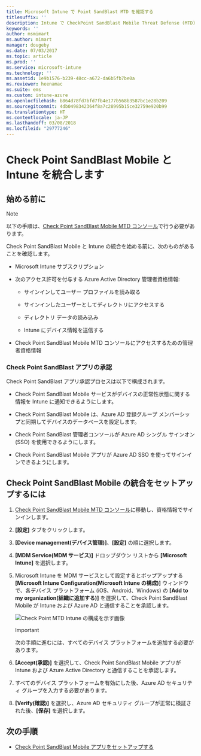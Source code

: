 ```yaml
---
title: Microsoft Intune で Point SandBlast MTD を確認する
titlesuffix: ''
description: Intune で CheckPoint SandBlast Mobile Threat Defense (MTD) をセットアップし、モバイル デバイスから会社のリソースへのアクセスを制御する方法。
keywords: ''
author: msmimart
ms.author: mimart
manager: dougeby
ms.date: 07/03/2017
ms.topic: article
ms.prod: ''
ms.service: microsoft-intune
ms.technology: ''
ms.assetid: 1e9b1576-b239-48cc-a672-da6b5fb7be0a
ms.reviewer: heenamac
ms.suite: ems
ms.custom: intune-azure
ms.openlocfilehash: b864d78fd7bfd7fb4e177b568b3587bc1e28b209
ms.sourcegitcommit: 4db0498342364f8a7c28995b15ce32759e920b99
ms.translationtype: HT
ms.contentlocale: ja-JP
ms.lasthandoff: 03/08/2018
ms.locfileid: "29777246"
---
```

# <a name="integrate-check-point-sandblast-mobile-with-intune"></a>Check Point SandBlast Mobile と Intune を統合します

## <a name="before-you-begin"></a>始める前に

> [!NOTE] 
> 以下の手順は、[Check Point SandBlast Mobile MTD コンソール](https://intune-4.eu1.locsec.net/)で行う必要があります。

Check Point SandBlast Mobile と Intune の統合を始める前に、次のものがあることを確認します。

-   Microsoft Intune サブスクリプション

-   次のアクセス許可を付与する Azure Active Directory 管理者資格情報:

    -   サインインしてユーザー プロファイルを読み取る

    -   サインインしたユーザーとしてディレクトリにアクセスする

    -   ディレクトリ データの読み込み

    -   Intune にデバイス情報を送信する

-   Check Point SandBlast Mobile MTD コンソールにアクセスするための管理者資格情報

### <a name="check-point-sandblast-app-authorization"></a>Check Point SandBlast アプリの承認

Check Point SandBlast アプリ承認プロセスは以下で構成されます。

-   Check Point SandBlast Mobile サービスがデバイスの正常性状態に関する情報を Intune に通知できるようにします。

-   Check Point SandBlast Mobile は、Azure AD 登録グループ メンバーシップと同期してデバイスのデータベースを設定します。

-   Check Point SandBlast 管理者コンソールが Azure AD シングル サインオン (SSO) を使用できるようにします。

-   Check Point SandBlast Mobile アプリが Azure AD SSO を使ってサインインできるようにします。

## <a name="to-set-up-check-point-sandblast-mobile-integration"></a>Check Point SandBlast Mobile の統合をセットアップするには

1.  [Check Point SandBlast Mobile MTD コンソール](https://intune-4.eu1.locsec.net/)に移動し、資格情報でサインインします。

2.  **[設定]** タブをクリックします。

3.  **[Device management\(デバイス管理\)]**、**[設定]** の順に選択します。

4.  **[MDM Service\(MDM サービス\)]** ドロップダウン リストから **[Microsoft Intune]** を選択します。

5.  Microsoft Intune を MDM サービスとして設定するとポップアップする **[Microsoft Intune Configuration\(Microsoft Intune の構成\)]** ウィンドウで、各デバイス プラットフォーム (iOS、Android、Windows) の **[Add to my organization\(組織に追加する\)]** を選択して、Check Point SandBlast Mobile が Intune および Azure AD と通信することを承認します。

    ![Check Point MTD Intune の構成を示す画像](./media/checkpoint-MTD-1.PNG)

    > [!IMPORTANT]
    > 次の手順に進むには、すべてのデバイス プラットフォームを追加する必要があります。

6.  **[Accept\(承認\)]** を選択して、Check Point SandBlast Mobile アプリが Intune および Azure Active Directory と通信することを承認します。

7.  すべてのデバイス プラットフォームを有効にした後、Azure AD セキュリティ グループを入力する必要があります。

8.  **[Verify\(確認\)]** を選択し、Azure AD セキュリティ グループが正常に検証された後、**[保存]** を選択します。

## <a name="next-steps"></a>次の手順

- [Check Point SandBlast Mobile アプリをセットアップする](mtd-apps-ios-app-configuration-policy-add-assign.md)